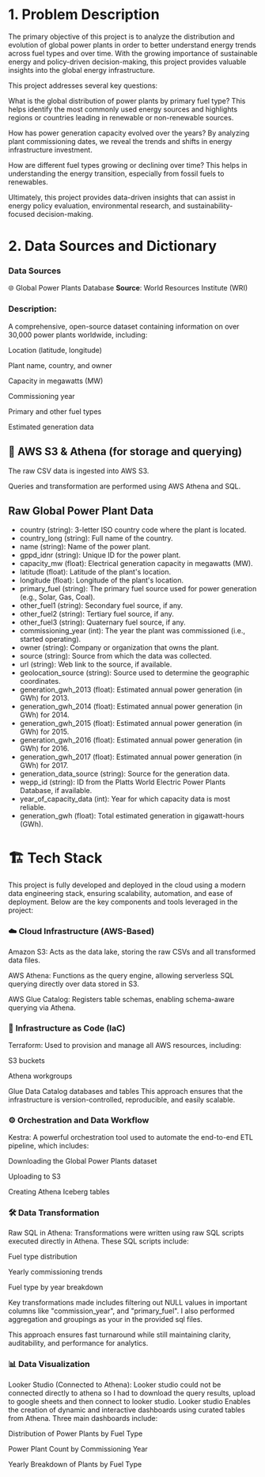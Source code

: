# 1. **Problem Description**
The primary objective of this project is to analyze the distribution and evolution of global power plants in order to better understand energy trends across fuel types and over time. With the growing importance of sustainable energy and policy-driven decision-making, this project provides valuable insights into the global energy infrastructure.

This project addresses several key questions:

What is the global distribution of power plants by primary fuel type?
This helps identify the most commonly used energy sources and highlights regions or countries leading in renewable or non-renewable sources.

How has power generation capacity evolved over the years?
By analyzing plant commissioning dates, we reveal the trends and shifts in energy infrastructure investment.

How are different fuel types growing or declining over time?
This helps in understanding the energy transition, especially from fossil fuels to renewables.

Ultimately, this project provides data-driven insights that can assist in energy policy evaluation, environmental research, and sustainability-focused decision-making.

# 2. **Data Sources and Dictionary**
### **Data Sources**
🌐 Global Power Plants Database
**Source**: World Resources Institute (WRI)

### **Description:**
A comprehensive, open-source dataset containing information on over 30,000 power plants worldwide, including:

Location (latitude, longitude)

Plant name, country, and owner

Capacity in megawatts (MW)

Commissioning year

Primary and other fuel types

Estimated generation data

## **🧊 AWS S3 & Athena (for storage and querying)**
The raw CSV data is ingested into AWS S3.

Queries and transformation are performed using AWS Athena and SQL.

## **Raw Global Power Plant Data**

- country (string): 3-letter ISO country code where the plant is located.
- country_long (string): Full name of the country.
- name (string): Name of the power plant.
- gppd_idnr (string): Unique ID for the power plant.
- capacity_mw (float): Electrical generation capacity in megawatts (MW).
- latitude (float): Latitude of the plant's location.
- longitude (float): Longitude of the plant's location.
- primary_fuel (string): The primary fuel source used for power generation (e.g., Solar, Gas, Coal).
- other_fuel1 (string): Secondary fuel source, if any.
- other_fuel2 (string): Tertiary fuel source, if any.
- other_fuel3 (string): Quaternary fuel source, if any.
- commissioning_year (int): The year the plant was commissioned (i.e., started operating).
- owner (string): Company or organization that owns the plant.
- source (string): Source from which the data was collected.
- url (string): Web link to the source, if available.
- geolocation_source (string): Source used to determine the geographic coordinates.
- generation_gwh_2013 (float): Estimated annual power generation (in GWh) for 2013.
- generation_gwh_2014 (float): Estimated annual power generation (in GWh) for 2014.
- generation_gwh_2015 (float): Estimated annual power generation (in GWh) for 2015.
- generation_gwh_2016 (float): Estimated annual power generation (in GWh) for 2016.
- generation_gwh_2017 (float): Estimated annual power generation (in GWh) for 2017.
- generation_data_source (string): Source for the generation data.
- wepp_id (string): ID from the Platts World Electric Power Plants Database, if available.
- year_of_capacity_data (int): Year for which capacity data is most reliable.
- generation_gwh (float): Total estimated generation in gigawatt-hours (GWh).

# 🏗️ Tech Stack
This project is fully developed and deployed in the cloud using a modern data engineering stack, ensuring scalability, automation, and ease of deployment. Below are the key components and tools leveraged in the project:

### ☁️ **Cloud Infrastructure** (AWS-Based)
Amazon S3: Acts as the data lake, storing the raw CSVs and all transformed data files.

AWS Athena: Functions as the query engine, allowing serverless SQL querying directly over data stored in S3.

AWS Glue Catalog: Registers table schemas, enabling schema-aware querying via Athena.

### 🧱 **Infrastructure as Code** (IaC)
Terraform: Used to provision and manage all AWS resources, including:

S3 buckets

Athena workgroups

Glue Data Catalog databases and tables
This approach ensures that the infrastructure is version-controlled, reproducible, and easily scalable.

### ⚙️ **Orchestration and Data Workflow**
Kestra: A powerful orchestration tool used to automate the end-to-end ETL pipeline, which includes:

Downloading the Global Power Plants dataset

Uploading to S3

Creating Athena Iceberg tables


### 🛠️ **Data Transformation**
Raw SQL in Athena: Transformations were written using raw SQL scripts executed directly in Athena. These SQL scripts include:

Fuel type distribution

Yearly commissioning trends

Fuel type by year breakdown

Key transformations made includes filtering out NULL values in important columns like "commission_year", and "primary_fuel". I also performed aggregation and groupings as your in the provided sql files.

This approach ensures fast turnaround while still maintaining clarity, auditability, and performance for analytics.

### 📊 Data Visualization
Looker Studio (Connected to Athena): Looker studio could not be connected directly to athena so I had to download the query results, upload to google sheets and then connect to looker studio.
Looker studio Enables the creation of dynamic and interactive dashboards using curated tables from Athena. Three main dashboards include:

Distribution of Power Plants by Fuel Type

Power Plant Count by Commissioning Year

Yearly Breakdown of Plants by Fuel Type

